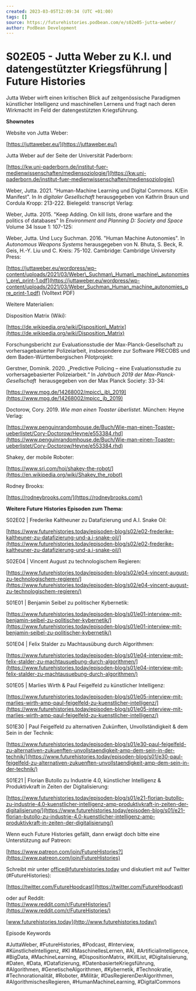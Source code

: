 ```yaml
---
created: 2023-03-05T12:09:34 (UTC +01:00)
tags: []
source: https://futurehistories.podbean.com/e/s02e05-jutta-weber/
author: PodBean Development
---
```


# S02E05 - Jutta Weber zu K.I. und datengestützter Kriegsführung | Future Histories

Jutta Weber wirft einen kritischen Blick auf zeitgenössische Paradigmen künstlicher Intelligenz und maschinellen Lernens und fragt nach deren Wirkmacht im Feld der datengestützten Kriegsführung.

**Shownotes**

Website von Jutta Weber:

[https://juttaweber.eu/](https://juttaweber.eu/)

  
Jutta Weber auf der Seite der Universität Paderborn:

[https://kw.uni-paderborn.de/institut-fuer-medienwissenschaften/mediensoziologie/](https://kw.uni-paderborn.de/institut-fuer-medienwissenschaften/mediensoziologie/)

  
Weber, Jutta. 2021. "Human-Machine Learning und Digital Commons. K/Ein Manifest". In _In digitaler Gesellschaft_ herausgegeben von Kathrin Braun und Cordula Kropp: 213-222. Bielegeld: transcript Verlag:

Weber, Jutta. 2015. "Keep Adding. On kill lists, drone warfare and the politics of databases" In _Environment and Planning D: Society and Space_ Volume 34 Issue 1: 107-125:

Weber, Jutta. Und Lucy Suchman. 2016. "Human Machine Autonomies". In _Autonomous Weapons Systems_ herausgegeben von N. Bhuta, S. Beck, R. Geis, H.-Y. Liu und C. Kreis: 75-102. Cambridge: Cambridge University Press:

[https://juttaweber.eu/wordpress/wp-content/uploads/2021/03/Weber\_Suchman\_Human\_machine\_autonomies\_pre\_print-1.pdf](https://juttaweber.eu/wordpress/wp-content/uploads/2021/03/Weber_Suchman_Human_machine_autonomies_pre_print-1.pdf) (Volltext PDF)

  
Weitere Materialien:

  
Disposition Matrix (Wiki):

[https://de.wikipedia.org/wiki/Disposition\_Matrix](https://de.wikipedia.org/wiki/Disposition_Matrix)

  
Forschungsbericht zur Evaluationsstudie der Max-Planck-Gesellschaft zu vorhersagebasierter Polizeiarbeit, insbesondere zur Software PRECOBS und dem Baden-Württembergischen Pilotprojekt:

Gerstner, Dominik. 2020. „Predictive Policing – eine Evaluationsstudie zu vorhersagebasierter Polizeiarbeit.“ In _Jahrbuch 2019 der Max-Planck-Gesellschaft_  herausgegeben von der Max Planck Society: 33-34:

[https://www.mpg.de/14268002/mpicc\_jb\_2019](https://www.mpg.de/14268002/mpicc_jb_2019)

  
Doctorow, Cory. 2019. _Wie man einen Toaster überlistet_. München: Heyne Verlag:

[https://www.penguinrandomhouse.de/Buch/Wie-man-einen-Toaster-ueberlistet/Cory-Doctorow/Heyne/e553384.rhd](https://www.penguinrandomhouse.de/Buch/Wie-man-einen-Toaster-ueberlistet/Cory-Doctorow/Heyne/e553384.rhd)

  
Shakey, der mobile Roboter:

[https://www.sri.com/hoi/shakey-the-robot/](https://en.wikipedia.org/wiki/Shakey_the_robot)

  
Rodney Brooks:

[https://rodneybrooks.com/](https://rodneybrooks.com/)

  
**Weitere Future Histories Episoden zum Thema:**

S02E02 | Frederike Kaltheuner zu Datafizierung und A.I. Snake Oil:

[https://www.futurehistories.today/episoden-blog/s02/e02-frederike-kaltheuner-zu-datafizierung-und-a.i-snake-oil/](https://www.futurehistories.today/episoden-blog/s02/e02-frederike-kaltheuner-zu-datafizierung-und-a.i-snake-oil/)

  
S02E04 | Vincent August zu technologischem Regieren:

[https://www.futurehistories.today/episoden-blog/s02/e04-vincent-august-zu-technologischem-regieren/](https://www.futurehistories.today/episoden-blog/s02/e04-vincent-august-zu-technologischem-regieren/)

  
S01E01 | Benjamin Seibel zu politischer Kybernetik:

[https://www.futurehistories.today/episoden-blog/s01/e01-interview-mit-benjamin-seibel-zu-politischer-kybernetik/](https://www.futurehistories.today/episoden-blog/s01/e01-interview-mit-benjamin-seibel-zu-politischer-kybernetik/)

  
S01E04 | Felix Stalder zu Machtausübung durch Algorithmen:

[https://www.futurehistories.today/episoden-blog/s01/e04-interview-mit-felix-stalder-zu-machtausuebung-durch-algorithmen/](https://www.futurehistories.today/episoden-blog/s01/e04-interview-mit-felix-stalder-zu-machtausuebung-durch-algorithmen/)

  
S01E05 | Marlies Wirth & Paul Feigelfeld zu künstlicher Intelligenz:

[https://www.futurehistories.today/episoden-blog/s01/e05-interview-mit-marlies-wirth-amp-paul-feigelfeld-zu-kuenstlicher-intelligenz/](https://www.futurehistories.today/episoden-blog/s01/e05-interview-mit-marlies-wirth-amp-paul-feigelfeld-zu-kuenstlicher-intelligenz/)

  
S01E30 | Paul Feigelfeld zu alternativen Zukünften, Unvollständigkeit & dem Sein in der Technik:

[https://www.futurehistories.today/episoden-blog/s01/e30-paul-feigelfeld-zu-alternativen-zukuenften-unvollstaendigkeit-amp-dem-sein-in-der-technik/](https://www.futurehistories.today/episoden-blog/s01/e30-paul-feigelfeld-zu-alternativen-zukuenften-unvollstaendigkeit-amp-dem-sein-in-der-technik/)

  
S01E21 | Florian Butollo zu Industrie 4.0, künstlicher Intelligenz & Produktivkraft in Zeiten der Digitalisierung:

[https://www.futurehistories.today/episoden-blog/s01/e21-florian-butollo-zu-industrie-4.0-kuenstlicher-intelligenz-amp-produktivkraft-in-zeiten-der-digitalisierung/](https://www.futurehistories.today/episoden-blog/s01/e21-florian-butollo-zu-industrie-4.0-kuenstlicher-intelligenz-amp-produktivkraft-in-zeiten-der-digitalisierung/)

  
Wenn euch Future Histories gefällt, dann erwägt doch bitte eine Unterstützung auf Patreon:

[https://www.patreon.com/join/FutureHistories?](https://www.patreon.com/join/FutureHistories)

Schreibt mir unter office@futurehistories.today und diskutiert mit auf Twitter (#FutureHistories):

[https://twitter.com/FutureHpodcast](https://twitter.com/FutureHpodcast)

oder auf Reddit:  
[https://www.reddit.com/r/FutureHistories/](https://www.reddit.com/r/FutureHistories/)

[www.futurehistories.today](http://www.futurehistories.today/)

Episode Keywords

#JuttaWeber, #FutureHistories, #Podcast, #Interview, #KünstlicheIntelligenz, #KI #MaschinellesLernen, #AI, #ArtificialIntelligence, #BigData, #MachineLearning, #DispositionMatrix, #KillList, #Digitalisierung, #Daten, #Data, #Datafizierung, #DatenbasierteKriegsführung, #Algorithmen, #GenetischeAlgorithmen, #Kybernetik, #Technokratie, #Technorationalität, #Roboter, #Militär, #DasRegierenDerAlgorithmen, #AlgorithmischesRegieren, #HumanMachineLearning, #DigitalCommons
